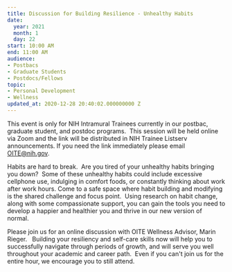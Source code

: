 ```yaml
---
title: Discussion for Building Resilience - Unhealthy Habits
date:
  year: 2021
  month: 1
  day: 22
start: 10:00 AM
end: 11:00 AM
audience:
- Postbacs
- Graduate Students
- Postdocs/Fellows
topic:
- Personal Development
- Wellness
updated_at: 2020-12-28 20:40:02.000000000 Z
---
```

<span>This event is only for NIH Intramural Trainees currently in our
postbac, graduate student, and postdoc programs.  This session will be
held online via Zoom and the link will be distributed in NIH Trainee
Listserv announcements. If you need the link immediately please email
OITE@nih.gov. </span>

<span>Habits are hard to break.  Are you tired of your unhealthy habits
bringing you down?  Some of these unhealthy habits could include
excessive cellphone use, indulging in comfort foods, or constantly
thinking about work after work hours. Come to a safe space where habit
building and modifying is the shared challenge and focus point.  Using
research on habit change, along with some compassionate support, you can
gain the tools you need to develop a happier and healthier you and
thrive in our new version of normal. </span>

<span>Please join us for an online discussion with OITE Wellness
Advisor, Marin Rieger.   Building your resiliency and self-care skills
now will help you to successfully navigate through periods of growth,
and will serve you well throughout your academic and career path.  Even
if you can't join us for the entire hour, we encourage you to still
attend.  </span>

 

 
